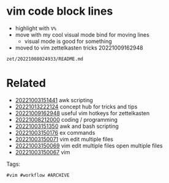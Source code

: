 # vim code block lines

- highlight with `V%`
- move with my cool visual mode bind for moving lines
  - visual mode is good for something
- moved to vim zettelkasten tricks 20221009162948

` zet/20221008024933/README.md `

# Related

- [20221003151441](/zet/20221003151441/README.md) awk scripting
- [20221013222124](/zet/20221013222124/README.md) concept hub for tricks and tips
- [20221009162948](/zet/20221009162948/README.md) useful vim hotkeys for zettelkasten
- [20221008212000](/zet/20221008212000/README.md) coding / programming
- [20221003151350](/zet/20221003151350/README.md) awk and bash scripting
- [20221003150176](/zet/20221003150176/README.md) ex commands
- [20221003150071](/zet/20221003150071/README.md) vim edit multiple files
- [20221003150069](/zet/20221003150069/README.md) vim edit multiple files open multiple files
- [20221003150067](/zet/20221003150067/README.md) vim

Tags:

    #vim #workflow #ARCHIVE
